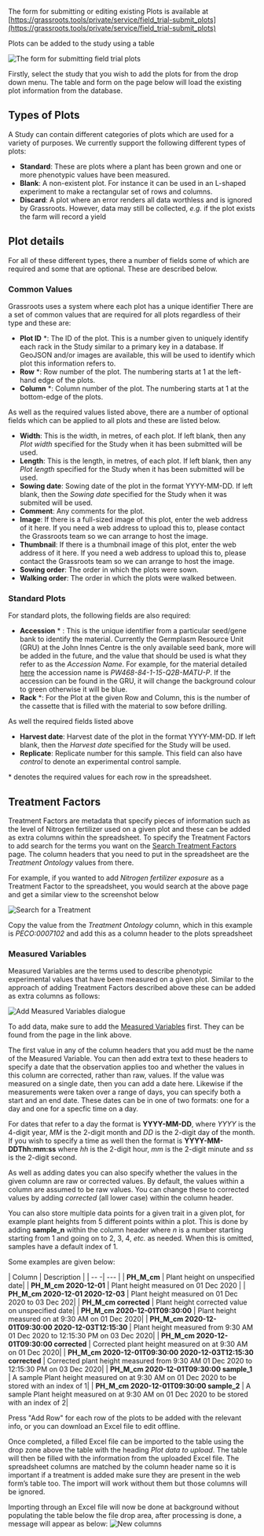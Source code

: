 
The form for submitting or editing existing Plots is available at  [https://grassroots.tools/private/service/field_trial-submit_plots](https://grassroots.tools/private/service/field_trial-submit_plots)

Plots can be added to the study using a table

![The form for submitting field trial plots](images/Image_2.png)

Firstly, select the study that you wish to add the plots for from the drop down menu. The table and form on the page below will load the existing plot information from the database.

## Types of Plots

A Study can contain different categories of plots which are used for a variety of purposes. We currently support the following different types of plots:

 * **Standard**: These are plots where a plant has been grown and one or more phenotypic values have been measured.
 * **Blank**:  A non-existent plot. For instance it can be used in an L-shaped experiment to make a rectangular set of rows and columns.
 * **Discard**: A plot where an error renders all data worthless and is ignored by Grassroots. However, data may still be collected, *e.g.* if the plot exists the farm will record a yield


## Plot details

For all of these different types, there a number of fields some of which are required and some that are optional. These are described below.


### Common Values

Grassroots uses a system where each plot has a unique identifier There are a set of common values that are required for all plots regardless of their type and these are: 

 * **Plot ID** *: The ID of the plot. This is a number given to uniquely identify each rack in the Study similar to a primary key in a database. If GeoJSON and/or images are available, this will be used to identify which plot this information refers to.
 * **Row** *: Row number of the plot. The numbering starts at 1 at the left-hand edge of the plots.
 * **Column** *: Column number of the plot. The numbering starts at 1 at the bottom-edge of the plots.


As well as the required values listed above, there are a number of optional fields which can be applied to all plots and these are listed below.

 * **Width**: This is the width, in metres, of each plot. If left blank, then any *Plot width* specified for the Study when it has been submitted will be used.
 * **Length**: This is the length, in metres, of each plot. If left blank, then any *Plot length* specified for the Study when it has been submitted will be used.
 * **Sowing date**: Sowing date of the plot in the format YYYY-MM-DD. If left blank, then the *Sowing date* specified for the Study when it was submited will be used.
 * **Comment**: Any comments for the plot.
 * **Image**: If there is a full-sized image of this plot, enter the web address of it here. If you need a web address to upload this to, please contact the Grassroots team so we can arrange to host the image.
 * **Thumbnail**: If there is a thumbnail image of this plot, enter the web address of it here. If you need a web address to upload this to, please contact the Grassroots team so we can arrange to host the image.
 * **Sowing order**: The order in which the plots were sown.
 * **Walking order**: The order in which the plots were walked between.


### Standard Plots

For standard plots, the following fields are also required:

 * **Accession** * : This is the unique identifier from a particular seed/gene bank to identify the material. Currently the Germplasm Resource Unit (GRU) at the John Innes Centre is the only available seed bank, more will be added in the future, and the value that should be used is what they refer to as the *Accession Name*. 
For example, for the material detailed [here](https://www.seedstor.ac.uk/search-infoaccession.php?idPlant=39145) the accession name is *PW468-84-1-15-Q2B-MATU-P*. If the accession can be found in the GRU, it will change the background colour to green otherwise it will be blue.
 * **Rack** *: For the Plot at the given Row and Column, this is the number of the cassette that is filled with the material to sow before drilling.


As well the required fields listed above


 * **Harvest date**: Harvest date of the plot in the format YYYY-MM-DD. If left blank, then the *Harvest date* specified for the Study will be used.
 * **Replicate**: Replicate number for this sample. This field can also have *control* to denote an experimental control sample.

\* denotes the required values for each row in the spreadsheet.


## Treatment Factors

Treatment Factors are metadata that specify pieces of information such as the level of Nitrogen fertilizer used on a given plot and these can be added as extra columns within the spreadsheet. To specify the Treatment Factors to add search for the terms you want on the [Search Treatment Factors](https://grassroots.tools/docs/user/services/field_trial/search_treatments.md) page. The column headers that you need to put in the spreadsheet are the *Treatment Ontology* values from there.

For example, if you wanted to add *Nitrogen fertilizer exposure* as a Treatment Factor to the spreadsheet, you would search at the above page and get a similar view to the screenshot below

![Search for a Treatment](images/search_treatments_1.png)

Copy the value from the *Treatment Ontology* column, which in this example is *PECO:0007102* and add this as a column header to the plots spreadsheet

### Measured Variables

Measured Variables are the terms used to describe phenotypic experimental values that have been measured on a given plot. Similar to the approach of adding Treatment Factors described above these can be added as extra columns as follows:

![Add Measured Variables dialogue](images/Image_3.png)


To add data, make sure to add the [Measured Variables](https://grassroots.tools/service/field_trial-search_measured_variables) first. 
They can be found from the page in the link above. 

The first value in any of the column headers that you add must be the name of the Measured Variable. You can then add extra text to these headers to specify a date that the observation applies too and whether the values in this column are corrected, rather than raw, values. If the value was measured on a single date, then you can add a date here.  Likewise if the measurements were taken over a range of days, you can specify both a start and an end date. These dates can be in one of two formats: one for a day and one for a specfic time on a day.

For dates that refer to a day the format is **YYYY-MM-DD**, where *YYYY* is the 4-digit year, *MM* is the 2-digit month and *DD* is the 2-digit day of the month. If you wish to specify a time as well then the format is **YYYY-MM-DDThh:mm:ss** where *hh* is the 2-digit hour, *mm* is the 2-digit minute and *ss* is the 2-digit second.

As well as adding dates you can also specify whether the values in the given column are raw or corrected values. By default, the values within a column are assumed to be raw values. You can change these to corrected values by adding *corrected* (all lower case) within the column header. 

You can also store multiple data points for a given trait in a given plot, for example plant heights from 5 different points within a plot. This is done by adding **sample_n** within the column header where *n* is a number starting starting from 1 and going on to 2, 3, 4, *etc.* as needed. When this is omitted, samples have a default index of 1.

Some examples are given below:


| Column | Description |
| -- -| --- |
| **PH_M_cm** | Plant height on unspecified date|
| **PH_M_cm 2020-12-01** | Plant height measured on 01 Dec 2020 |
| **PH_M_cm 2020-12-01 2020-12-03** | Plant height measured on 01 Dec 2020 to 03 Dec 202|
| **PH_M_cm corrected** | Plant height corrected value on unspecified date|
| **PH_M_cm 2020-12-01T09:30:00** | Plant height measured on at 9:30 AM on 01 Dec 2020|
| **PH_M_cm 2020-12-01T09:30:00 2020-12-03T12:15:30** | Plant height measured from 9:30 AM 01 Dec 2020 to 12:15:30 PM on 03 Dec 2020|
| **PH_M_cm 2020-12-01T09:30:00 corrected** | Corrected plant height measured on at 9:30 AM on 01 Dec 2020|
| **PH_M_cm 2020-12-01T09:30:00 2020-12-03T12:15:30 corrected** | Corrected plant height measured from 9:30 AM 01 Dec 2020 to 12:15:30 PM on 03 Dec 2020|
| **PH_M_cm 2020-12-01T09:30:00 sample_1** | A sample Plant height measured on at 9:30 AM on 01 Dec 2020 to be stored with an index of 1|
| **PH_M_cm 2020-12-01T09:30:00 sample_2** | A sample Plant height measured on at 9:30 AM on 01 Dec 2020 to be stored with an index of 2|



Press "Add Row" for each row of the plots to be added with the relevant info, or you can download an Excel file to edit offline.


Once completed, a filled Excel file can be imported to the table using the drop zone above the table with the
            heading *Plot data to upload*. The table will then be filled with the information from the uploaded
            Excel file. The spreadsheet columns are matched by the column header name so it is important if a treatment
            is added make sure they are present in the web form’s table too. The import will work without them but those
            columns will be ignored.

Importing through an Excel file will now be done at background without populating the table below the file drop area, after processing is done, a message will appear as below:
![New columns](images/plot_excel_import.png)
